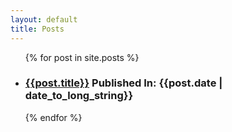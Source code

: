 ```yaml
---
layout: default
title: Posts
---
```


<ul class="posts-wrapper">
   {% for post in site.posts %}
   <li>
      <h3>
         <a href="/Main/{{post.url}}">{{post.title}}</a> 
         <span class="date-meta">Published In:  <span class="post-date">{{post.date | date_to_long_string}}</span></span>
      </h3>
   </li>
   {% endfor %}
</ul>
